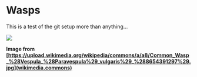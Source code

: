 # Wasps
This is a test of the git setup more than anything...

<img src='https://upload.wikimedia.org/wikipedia/commons/a/a8/Common_Wasp_%28Vespula_%28Paravespula%29_vulgaris%29_%288654391297%29.jpg'>

**Image from [https://upload.wikimedia.org/wikipedia/commons/a/a8/Common_Wasp_%28Vespula_%28Paravespula%29_vulgaris%29_%288654391297%29.jpg](wikimedia.commons)** 
